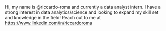 Hi, my name is @riccardo-roma and currently a data analyst intern.
I have a strong interest in data analytics/science and looking to expand my skill set and knowledge in the field!
Reach out to me at https://www.linkedin.com/in/riccardoroma
